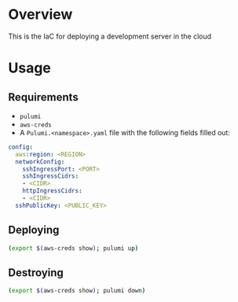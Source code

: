 # Overview

This is the IaC for deploying a development server in the cloud

# Usage

## Requirements
- `pulumi`
- `aws-creds`
- A `Pulumi.<namespace>.yaml` file with the following fields filled out:
```yaml
config:
  aws:region: <REGION>
  networkConfig:
    sshIngressPort: <PORT>
    sshIngressCidrs:
    - <CIDR>
    httpIngressCidrs:
    - <CIDR>
  sshPublicKey: <PUBLIC_KEY>
```

## Deploying
```sh
(export $(aws-creds show); pulumi up)
```

## Destroying
```sh
(export $(aws-creds show); pulumi down)
```
